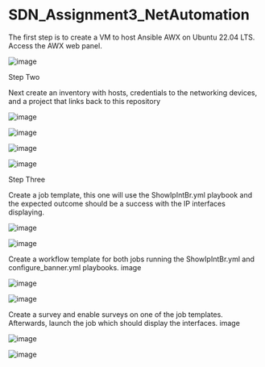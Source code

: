 # SDN_Assignment3_NetAutomation

The first step is to create a VM to host Ansible AWX on Ubuntu 22.04 LTS. Access the AWX web panel.

![image](https://github.com/user-attachments/assets/a3ce6e6c-9659-417a-849f-b58251ca11f0)


Step Two

Next create an inventory with hosts, credentials to the networking devices, and a project that links back to this repository


![image](https://github.com/user-attachments/assets/81a21e54-49e2-4e0d-bac8-95372fa70120)



![image](https://github.com/user-attachments/assets/2e376079-afbf-4b00-9880-c044ca45b1f0)

![image](https://github.com/user-attachments/assets/cff614e9-37f2-4ffc-97f0-7672781a16ca)



![image](https://github.com/user-attachments/assets/7d346a13-79da-4cf6-a58c-6c981cff5059)

Step Three

Create a job template, this one will use the ShowIpIntBr.yml playbook and the expected outcome should be a success with the IP interfaces displaying.

![image](https://github.com/user-attachments/assets/1b801311-3c75-478a-8d59-7325c52145de)

![image](https://github.com/user-attachments/assets/05fb0633-8367-413a-b533-a119f251fd82)


Create a workflow template for both jobs running the ShowIpIntBr.yml and configure_banner.yml playbooks. image

![image](https://github.com/user-attachments/assets/8bdfcbfd-ccab-4f6b-a168-1c1fde729ebf)

![image](https://github.com/user-attachments/assets/ffd186e5-918b-4360-bf79-2fd9df0a5f91)


Create a survey and enable surveys on one of the job templates. Afterwards, launch the job which should display the interfaces. image

![image](https://github.com/user-attachments/assets/835d4486-9e9d-4e9f-8ff8-971687677254)

![image](https://github.com/user-attachments/assets/3e079827-b6a6-4f2e-8361-69e834e7f252)
